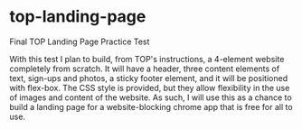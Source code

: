 # top-landing-page

Final TOP Landing Page Practice Test

With this test I plan to build, from TOP's instructions, a 4-element website completely from scratch. It will have a header, three content elements of text, sign-ups and photos, a sticky footer element, and it will be positioned with flex-box. The CSS style is provided, but they allow flexibility in the use of images and content of the website. As such, I will use this as a chance to build a landing page for a website-blocking chrome app that is free for all to use. 